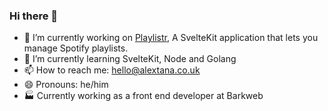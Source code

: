 ### Hi there 👋

- 🔭 I’m currently working on [Playlistr](https://plistr.netlify.app/), A SvelteKit application that lets you manage Spotify playlists.
- 🌱 I’m currently learning SvelteKit, Node and Golang
- 📫 How to reach me: hello@alextana.co.uk
- 😄 Pronouns: he/him
- 🏭 Currently working as a front end developer at Barkweb
